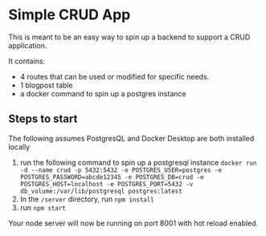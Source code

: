 # Simple CRUD App
This is meant to be an easy way to spin up a backend to support a CRUD application. 

It contains:
- 4 routes that can be used or modified for specific needs.
- 1 blogpost table
- a docker command to spin up a postgres instance

## Steps to start
The following assumes PostgresQL and Docker Desktop are both installed locally

1. run the following command to spin up a postgresql instance `docker run -d --name crud -p 5432:5432 -e POSTGRES_USER=postgres -e POSTGRES_PASSWORD=abcde12345 -e POSTGRES_DB=crud -e POSTGRES_HOST=localhost -e POSTGRES_PORT=5432 -v db_volume:/var/lib/postgresql postgres:latest`
2. In the `/server` directory, run `npm install`
3. run `npm start`

Your node server will now be running on port 8001 with hot reload enabled.

